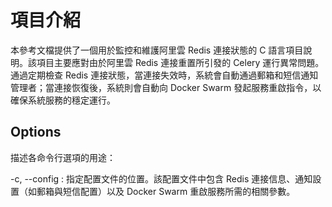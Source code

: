 # 項目介紹

本參考文檔提供了一個用於監控和維護阿里雲 Redis 連接狀態的 C 語言項目說明。該項目主要應對由於阿里雲 Redis 連接重置所引發的 Celery 運行異常問題。通過定期檢查 Redis 連接狀態，當連接失效時，系統會自動通過郵箱和短信通知管理者；當連接恢復後，系統則會自動向 Docker Swarm 發起服務重啟指令，以確保系統服務的穩定運行。

## Options

描述各命令行選項的用途：

-c, --config
: 指定配置文件的位置。該配置文件中包含 Redis 連接信息、通知設置（如郵箱與短信配置）以及 Docker Swarm 重啟服務所需的相關參數。
